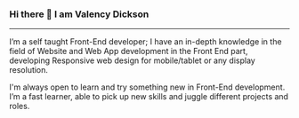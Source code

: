 ### Hi there 👋 I am Valency Dickson

---

I’m a self taught Front-End developer; I have an in-depth knowledge in the field of Website and Web App development in the Front End part, developing Responsive web design for mobile/tablet or any display resolution.

I'm always open to learn and try something new in Front-End development. I’m a fast learner, able to pick up new skills and juggle different projects and roles.

<!--
**valencydickson/valencydickson** is a ✨ _special_ ✨ repository because its `README.md` (this file) appears on your GitHub profile.

Here are some ideas to get you started:

- 🔭 I’m currently working on ...
- 🌱 I’m currently learning ...
- 👯 I’m looking to collaborate on ...
- 🤔 I’m looking for help with ...
- 💬 Ask me about ...
- 📫 How to reach me: ...
- 😄 Pronouns: ...
- ⚡ Fun fact: ...
-->
